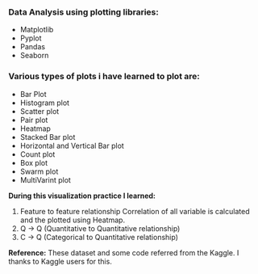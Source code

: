 ### Data Analysis using plotting libraries:
- Matplotlib
- Pyplot
- Pandas
- Seaborn

### Various types of plots i have learned to plot are:
- Bar Plot
- Histogram plot
- Scatter plot
- Pair plot
- Heatmap
- Stacked Bar plot
- Horizontal and Vertical Bar plot
- Count plot
- Box plot
- Swarm plot
- MultiVarint plot

**During this visualization practice I learned:**
1. Feature to feature relationship
   Correlation of all variable is calculated and the plotted using Heatmap.
2. Q -> Q (Quantitative to Quantitative relationship)
3. C -> Q (Categorical to Quantitative relationship)

**Reference:**
These dataset and some code referred from the Kaggle.
I thanks to Kaggle users for this.